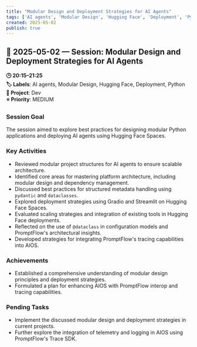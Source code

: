 ```yaml
---
title: "Modular Design and Deployment Strategies for AI Agents"
tags: ['AI agents', 'Modular Design', 'Hugging Face', 'Deployment', 'Python']
created: 2025-05-02
publish: true
---
```


## 📅 2025-05-02 — Session: Modular Design and Deployment Strategies for AI Agents

**🕒 20:15–21:25**  
**🏷️ Labels**: AI agents, Modular Design, Hugging Face, Deployment, Python  
**📂 Project**: Dev  
**⭐ Priority**: MEDIUM  


### Session Goal
The session aimed to explore best practices for designing modular Python applications and deploying AI agents using Hugging Face Spaces.

### Key Activities
- Reviewed modular project structures for AI agents to ensure scalable architecture.
- Identified core areas for mastering platform architecture, including modular design and dependency management.
- Discussed best practices for structured metadata handling using `pydantic` and `dataclasses`.
- Explored deployment strategies using Gradio and Streamlit on Hugging Face Spaces.
- Evaluated scaling strategies and integration of existing tools in Hugging Face deployments.
- Reflected on the use of `@dataclass` in configuration models and PromptFlow's architectural insights.
- Developed strategies for integrating PromptFlow's tracing capabilities into AIOS.

### Achievements
- Established a comprehensive understanding of modular design principles and deployment strategies.
- Formulated a plan for enhancing AIOS with PromptFlow interop and tracing capabilities.

### Pending Tasks
- Implement the discussed modular design and deployment strategies in current projects.
- Further explore the integration of telemetry and logging in AIOS using PromptFlow's Trace SDK.
